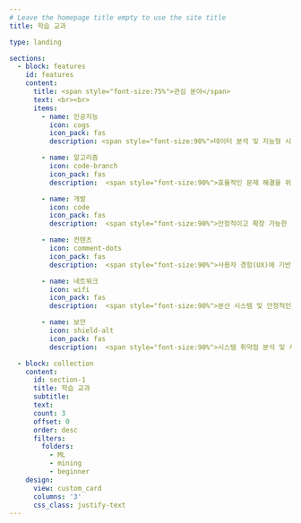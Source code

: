```yaml
---
# Leave the homepage title empty to use the site title
title: 학습 교과

type: landing

sections:
  - block: features
    id: features
    content:
      title: <span style="font-size:75%">관심 분야</span>
      text: <br><br>
      items:
        - name: 인공지능
          icon: cogs
          icon_pack: fas
          description: <span style="font-size:90%">데이터 분석 및 지능형 시스템 구축을 위한 머신러닝 기술 연구 및 적용</span><br><br>

        - name: 알고리즘
          icon: code-branch
          icon_pack: fas
          description:  <span style="font-size:90%">효율적인 문제 해결을 위한 자료구조 및 알고리즘 설계</span><br><br>

        - name: 개발
          icon: code
          icon_pack: fas
          description:  <span style="font-size:90%">안정적이고 확장 가능한 웹/앱 서비스 개발 및 소프트웨어 아키텍처 설계</span><br><br>

        - name: 컨텐츠
          icon: comment-dots
          icon_pack: fas
          description:  <span style="font-size:90%">사용자 경험(UX)에 기반한 창의적인 인터랙티브 콘텐츠 기획 및 제작</span><br><br>

        - name: 네트워크
          icon: wifi
          icon_pack: fas
          description:  <span style="font-size:90%">분산 시스템 및 안정적인 서비스 통신을 위한 네트워크 프로토콜 이해</span><br><br>

        - name: 보안
          icon: shield-alt
          icon_pack: fas
          description:  <span style="font-size:90%">시스템 취약점 분석 및 시큐어 코딩을 통한 견고한 소프트웨어 보안 구축</span><br><br>

  - block: collection
    content:
      id: section-1
      title: 학습 교과
      subtitle:
      text:
      count: 3
      offset: 0
      order: desc
      filters:
        folders:
          - ML
          - mining
          - beginner
    design:
      view: custom_card
      columns: '3'
      css_class: justify-text
---
```

